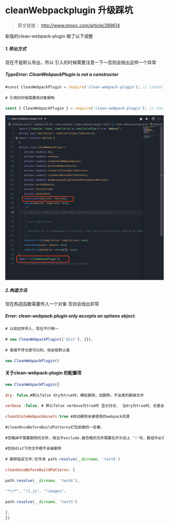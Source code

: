 # **cleanWebpackplugin 升级踩坑**

> 原文链接： http://www.imooc.com/article/289614 

新版的clean-webpack-plugin 做了以下调整

##### 1.导出方式

现在不是默认导出，所以 引入的时候需要注意一下～否则会抛出这样一个异常

##### TypeError: CleanWebpackPlugin is not a constructor

```js
#const CleanWebpackPlugin = require('clean-webpack-plugin'); // installed via npm

# 引用的时候需要用对象解构

const { CleanWebpackPlugin } = require('clean-webpack-plugin'); // installed via npm
```

![图片描述](5d307a530001b5b416441698.jpg)

##### 2.构造方法

现在构造函数需要传入一个对象 否则会抛出异常

##### Error: clean-webpack-plugin only accepts an options object.

```js
# 以前这样传入，现在不行咯～

# new CleanWebpackPlugin(['dist'], {}),

# 直接不传也是可以的，他会取默认值

new CleanWebpackPlugin()
```

#### 关于clean-webpack-plugin 的配置项

```js
new CleanWebpackPlugin({

dry: false,#默认false dry为true时，模拟删除，加删除，不会真的删掉文件

verbose :false, # 默认false verbose为true时 显示日志， 当dry为true时，总是会打印日志，不管verbose是什么值

cleanStaleWebpackAssets:true #自动删除未被使用的webpack资源

#cleanOnceBeforeBuildPatterns打包前做的一些事，

#忽略掉不需要删除的文件，相当于exclude,被忽略的文件需要在开头加上 "!"号，数组中必须带有"**/*"通配符

#否则dist下的文件都不会被删除

# 删除指定文件/文件夹 path.resolve(__dirname, 'test6')

cleanOnceBeforeBuildPatterns: [

path.resolve(__dirname, 'test6'),

"**/*", "!1.js", "!images",

path.resolve(__dirname, 'test5')

],
})
```

